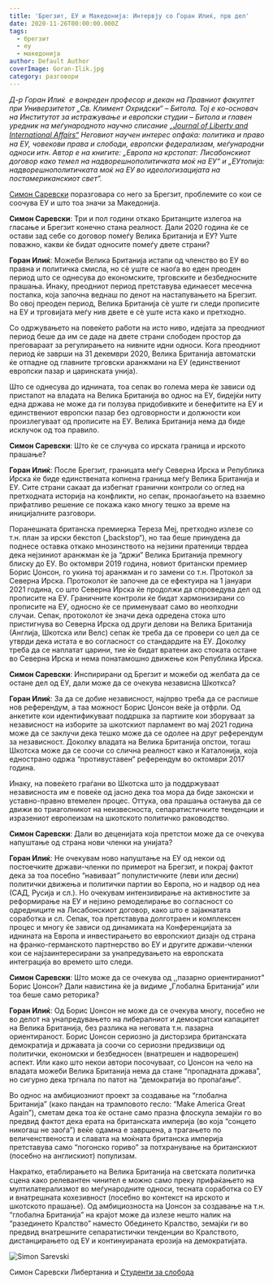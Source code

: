 ```yaml
---
title: 'Брегзит, ЕУ и Македонија: Интервју со Горан Илиќ, прв дел'
date: 2020-11-26T00:00:00.000Z
tags:
  - брегзит
  - еу
  - македонија
author: Default Author
coverImage: Goran-Ilik.jpg
category: разговори
---
```


_Д-р Горан Илиќ  е вонреден професор и декан на Правниот факултет при Универзитетот „Св. Климент Охридски“ – Битола. Тој е ко-основач на Институтот за истражување и европски студии – Битола и главен уредник на меѓународното научно списание [„Journal of Liberty and International Aﬀairs“](http://www.e-jlia.com/) Неговиот научен интерес опфаќа: политика и право на ЕУ, човекови права и слободи, европски федерализам, меѓународни односи итн. Автор е на книгите: „Европа на крстопат: Лисабонскиот договор како темел на надворешнополитичката моќ на ЕУ“ и „ЕУтопија: надворешнополитичката моќ на ЕУ во идеологизацијата на постамериканскиот свет“._

[Симон Саревски](https://www.facebook.com/simon.sarevski) поразговара со него за Брегзит, проблемите со кои се соочува ЕУ и што тоа значи за Македонија.

**Симон Саревски**: Три и пол години откако Британците излегоа на гласање и Брегзит конечно стана реалност. Дали 2020 година ќе се остави зад себе со договор помеѓу Велика Британија и ЕУ? Уште поважно, какви ќе бидат односите помеѓу двете страни?

**Горан Илиќ**: Можеби Велика Британија истапи од членство во ЕУ во правна и политичка смисла, но сè уште се наоѓа во еден преоден период што се однесува до економските, трговските и безбедносните прашања. Инаку, преодниот период претставува единаесет месечна постапка, која започна веднаш по денот на настапувањето на Брегзит. Во овој преоден период, Велика Британија сè уште ги следи прописите на ЕУ и трговијата меѓу нив двете е сè уште иста како и претходно. 

Со одржувањето на повеќето работи на исто ниво, идејата за преодниот период беше да им се даде на двете страни слободен простор да преговараат за регулирањето на нивните идни односи. Кога преодниот период ќе заврши на 31 декември 2020, Велика Британија автоматски ќе отпадне од главните трговски аранжмани на ЕУ (единствениот европски пазар и царинската унија). 

Што се однесува до иднината, тоа сепак во голема мера ќе зависи од пристапот на владата на Велика Британија во однос на ЕУ, бидејќи ниту една држава не може да ги ползува придобивките и бенефитите на ЕУ и единствениот европски пазар без одговорности и должности кои произлегуваат од прописите на ЕУ. Велика Британија нема да биде исклучок од тоа правило.

**Симон Саревски**: Што ќе се случува со ирската граница и ирското прашање?

**Горан Илиќ**: После Брегзит, границата меѓу Северна Ирска и Република Ирска ќе биде единствената копнена граница меѓу Велика Британија и ЕУ. Сите страни сакаат да избегнат гранични контроли со оглед на претходната историја на конфликти, но сепак, пронаоѓањето на взаемно прифатливо решение се покажа како многу тешко за време на иницијалните разговори. 

Поранешната британска премиерка Тереза Меј, претходно излезе со т.н. план за ирски бекстоп („backstop“), но таа беше принудена да поднесе оставка откако мнозинството на нејзини пратеници тврдеа дека нејзиниот аранжман ќе ја “држи” Велика Британија премногу блиску до ЕУ. Во октомври 2019 година, новиот британски премиер Борис Џонсон, го укина тој аранжман и го замени со т.н. Протокол за Северна Ирска. Протоколот ќе започне да се ефектуира на 1 јануари 2021 година, со што Северна Ирска ќе продолжи да спроведува дел од прописите на ЕУ. Граничните контроли ќе бидат хармонизирани со прописите на ЕУ, односно ќе се применуваат само во неопходни случаи. Сепак, протоколот ќе значи дека одредена стока што пристигнува во Северна Ирска од други делови на Велика Британија (Англија, Шкотска или Велс) сепак ќе треба да се провери со цел да се утврди дека истата е во согласност со стандардите на ЕУ. Доколку треба да се наплатат царини, тие ќе бидат вратени ако стоката остане во Северна Ирска и нема понатамошно движење кон Република Ирска.

**Симон Саревски**: Инспирирани од Брегзит и можеби од желбата да се остане дел од ЕУ, дали може да се очекува независна Шкоткса?

**Горан Илиќ**: За да се добие независност, најпрво треба да се распише нов референдум, a таа можност Борис Џонсон веќе ја отфрли. Од анкетите кои идентификуваат поддршка за партиите кои зборуваат за независност на изборите за шкотскиот парламент во мај 2021 година може да се заклучи дека тешко може да се одолее на друг референдум за независност. Доколку владата на Велика Британија опстои, тогаш Шкотска може да се соочи со слична реалност како и Каталонија, која еднострано одржа “противуставен“ референдум во октомври 2017 година. 

Инаку, на повеќето граѓани во Шкотска што ја поддржуваат независноста им е повеќе од јасно дека тоа мора да биде законски и уставно-правно втемелен процес. Оттука, ова прашања останува да се движи во триаголникот на неизвесноста, сепаратистичките тенденции и изразениот европеизам на шкотското политичко раководство.

**Симон Саревски**: Дали во деценијата која претстои може да се очекува напуштање од страна нови членки на унијата?

**Горан Илиќ**: Не очекувам ново напуштање на ЕУ од некои од постоечките држави-членки по примерот на Брегзит, и покрај фактот дека за тоа посебно “навиваат” популистичките (леви или десни) политички движења и политички партии во Европа, но и надвор од неа (САД, Русија и сл.). Но очекувам интензивирање на активностите за реформирање на ЕУ и нејзино ремоделирање во согласност со одредниците на Лисабонскиот договор, како што е зајакнатата соработка и сл. Сепак, тоа претставува долготраен и комплексен процес и многу ќе зависи од динамиката на Конференцијата за иднината на Европа и инвестирањето во европскиот дизајн од страна на франко-германското партнерство во ЕУ и другите држави-членки кои се најзаинтересирани за унапредувањето на европската интеграција во времето што следи.

**Симон Саревски**: Што може да се очекува од ,,пазарно ориентираниот" Борис Џонсон? Дали навистина ќе ја видиме „Глобална Британија“ или тоа беше само реторика?

**Горан Илиќ**: Од Борис Џонсон не може да се очекува многу, посебно не во делот на унапредувањето на либералниот и демократски капацитет на Велика Британија, без разлика на неговата т.н. пазарна ориентираност. Борис Џонсон сериозно ја дисторзира британската демократија и државата ја соочи со сериозни предизвици од политички, економски и безбедносен (внатрешен и надворешен) аспект. Или како што некои автори посочуваат, со Џонсон на чело на владата можеби Велика Британија нема да стане “пропадната држава”, но сигурно дека тргнала по патот на “демократија во пропаѓање”. 

Во однос на амбициозниот проект за создавање на “глобална Британија” (како пандан на трамповото гесло: “Make America Great Again”), сметам дека тоа ќе остане само празна флоскула земајќи го во предвид фактот дека ерата на британската империја (во која “сонцето никогаш не заоѓа”) веќе одамна е завршенa, а трагањето по величенственоста и славата на моќната британска империја претставува само “погонско гориво” за потхранување на британскиот (посебно на англискиот) популизам. 

Накратко, етаблирањето на Велика Британија на светската политичка сцена како релевантен чинител е можно само преку прифаќањето на мултилатерализмот во меѓународните односи, тесната соработка со ЕУ и внатрешната кохезивност (посебно во контекст на ирското и шкотското прашање). Од амбициозноста на Џонсон за создавање на т.н. “глобална Британија” на крајот може да излезе нешто налик на “разединето Кралство” наместо Обединето Кралство, земајќи ги во предвид внатрешните сепаратистички тенденции во Кралството, дистанцирањето од ЕУ и континуираната ерозија на демократијата.

![Simon Sarevski](http://libertaniabackup.local/wp-content/uploads/2020/02/Sime-pic.jpg)

Симон Саревски
Либертаниа и [Студенти за слобода](https://www.facebook.com/sfl.macedonia)
